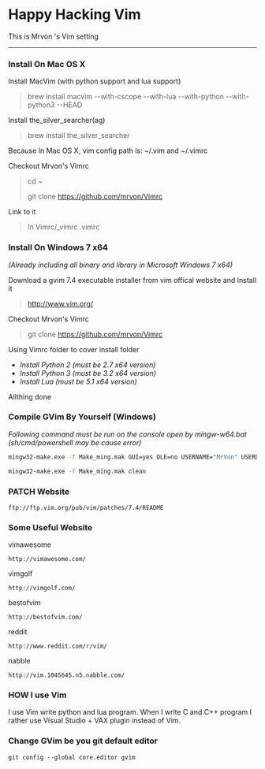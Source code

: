 # Happy Hacking Vim #
This is Mrvon 's Vim setting 

----------

### Install On Mac OS X ###
Install MacVim (with python support and lua support)
> brew install macvim --with-cscope --with-lua --with-python --with-python3 --HEAD

Install the_silver_searcher(ag)
> brew install the_silver_searcher

Because In Mac OS X, vim config path is: ~/.vim and ~/.vimrc

Checkout Mrvon's Vimrc
> cd ~
>
> git clone https://github.com/mrvon/Vimrc
 

Link to it

> ln Vimrc/_vimrc .vimrc

### Install On Windows 7 x64 ###
*(Already including all binary and library in Microsoft Windows 7 x64)*

Download a gvim 7.4 executable installer from vim offical website and Install it
> http://www.vim.org/ 

Checkout Mrvon's Vimrc
> git clone https://github.com/mrvon/Vimrc

Using Vimrc folder to cover install folder

* *Install Python 2 (must be 2.7 x64 version)*
* *Install Python 3 (must be 3.2 x64 version)*
* *Install Lua 	 (must be 5.1 x64 version)*

Allthing done
 
### Compile GVim By Yourself (Windows) ###
*Following command must be run on the console open by mingw-w64.bat
 (sh/cmd/powershell may be cause error)*
```sh
mingw32-make.exe -f Make_ming.mak GUI=yes OLE=no USERNAME="MrVon" USERDOMAIN=""
```
```sh
mingw32-make.exe -f Make_ming.mak clean
```
### PATCH Website ###
    ftp://ftp.vim.org/pub/vim/patches/7.4/README

### Some Useful Website ###
vimawesome

	http://vimawesome.com/

vimgolf

	http://vimgolf.com/

bestofvim

	http://bestofvim.com/

reddit

	http://www.reddit.com/r/vim/

nabble

	http://vim.1045645.n5.nabble.com/


### HOW I use Vim
I use Vim write python and lua program. When I write C and C++ program I rather
use Visual Studio + VAX plugin instead of Vim.


### Change GVim be you git default editor
    git config --global core.editor gvim
